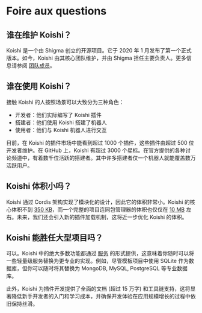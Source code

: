 # Foire aux questions

## 谁在维护 Koishi？

Koishi 是一个由 Shigma 创立的开源项目。它于 2020 年 1 月发布了第一个正式版本。如今，Koishi 由其核心团队维护，并由 Shigma 担任主要负责人。更多信息请参阅 [团队成员](./team.md)。

## 谁在使用 Koishi？

接触 Koishi 的人按照场景可以大致分为三种角色：

- 开发者：他们实际编写了 Koishi 插件
- 搭建者：他们使用 Koishi 搭建了机器人
- 使用者：他们与 Koishi 机器人进行交互

目前，在 Koishi 的插件市场中能看到超过 1000 个插件，这些插件由超过 500 位开发者维护。在 GitHub 上，Koishi 有超过 3000 个星标。在官方提供的各种讨论频道中，有着数千位活跃的搭建者。其中许多搭建者仅一个机器人就能覆盖数万活跃用户。

## Koishi 体积小吗？

Koishi 通过 Cordis 架构实现了模块化的设计，因此它的体积非常小。Koishi 的核心体积不到 [350 KB](https://bundlephobia.com/package/@koishijs/core)，而一个完整的项目连同包管理器的体积也仅仅在 [10 MB](https://github.com/koishijs/boilerplate/releases) 左右。未来，我们还会引入新的插件加载机制，这将近一步优化 Koishi 的体积。

## Koishi 能胜任大型项目吗？

可以。Koishi 中的绝大多数功能都通过 [服务](../guide/plugin/service.md) 的形式提供，这意味着你随时可以将一些轻量级服务替换为更专业的实现。例如，尽管模板项目中使用 SQLite 作为数据库，但你可以随时将其替换为 MongoDB, MySQL, PostgreSQL 等专业数据库。

此外，Koishi 为插件开发提供了全面的文档 (超过 15 万字) 和工具链支持，这将显著降低新手开发者的入门和学习成本，并确保开发体验在应用规模增长的过程中依旧保持丝滑。
